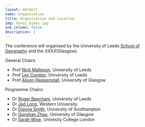 ```yaml
---
layout: default
name: organisation
title: Organisation and Location
img: hanoi_bikes.jpg
one_column: false
description: |
---
```


The conference will organised by the University of Leeds [School of Geography](https://environment.leeds.ac.uk/geography) and the XXXX(Glasgow).

General Chairs:

 - Prof [Nick Malleson](https://www.nickmalleson.co.uk/), University of Leeds
 - Prof [Lex Comber](https://environment.leeds.ac.uk/geography/staff/1020/professor-lex-comber), University of Leeds
 - Prof [Alison Heppenstall](https://www.gla.ac.uk/schools/socialpolitical/staff/aheppenstall/#d.en.804190), University of Glasgow

Programme Chairs:

 - Dr [Roger Beecham](https://www.roger-beecham.com/), University of Leeds
 - Dr [Jed Long](https://jedalong.github.io/), Western University
 - Dr [Dianna Smith](https://www.southampton.ac.uk/people/5xfq7k/doctor-dianna-smith), University of Southampton
 - Dr [Qunshan Zhao](https://www.gla.ac.uk/schools/socialpolitical/staff/qunshanzhao/), University of Glasgow
 - Dr [Sarah Wise](https://www.ucl.ac.uk/bartlett/casa/dr-sarah-wise), Univesity College London
